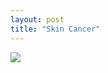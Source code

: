 ```yaml
---
layout: post
title: "Skin Cancer"
---
```


<img id="img" src="https://preview.redd.it/utpqlcvj64d51.png?width=960&format=png&auto=webp&s=f84ea9f71fa3cf73efbd71537ca798c3f765f3de"/>
